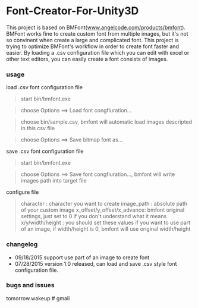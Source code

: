 # Font-Creator-For-Unity3D
This project is based on BMFont(www.angelcode.com/products/bmfont). BMFont works fine to create custom font from multiple images, but it's not so convinent when create a large and complicated font.
This project is trying to optimize BMFont's workflow in order to create font faster and easier. By loading a .csv configuration file which you can edit with excel or other text editors, you can easily create a font consists of images.

### usage
load .csv font configuration file

> start bin/bmfont.exe

> choose Options ==> Load font congfiuration...

> choose bin/sample.csv, bmfont will automatic load images descripted in this csv file

> choose Options ==> Save bitmap font as...

save .csv font configuration file

> start bin/bmfont.exe

> choose Options ==> Save font congfiuration..., bmfont will write images path into target file

configure file
> character : character you want to create
> image_path : absolute path of your custom image
> x_offset/y_offset/x_advance: bmfont original settings, just set to 0 if you don't understand what it means
> x/y/width/height : you should set these values if you want to use part of an image, if width/height is 0, bmfont will use original width/height


### changelog
- 09/18/2015 support use part of an image to create font
- 07/28/2015 version 1.0 released, can load and save .csv style font configuration file.

### bugs and issues

tomorrow.wakeup # gmail
